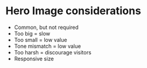 # Hero Image considerations

- Common, but not required
- Too big = slow
- Too small = low value
- Tone mismatch = low value
- Too harsh = discourage visitors
- Responsive size
